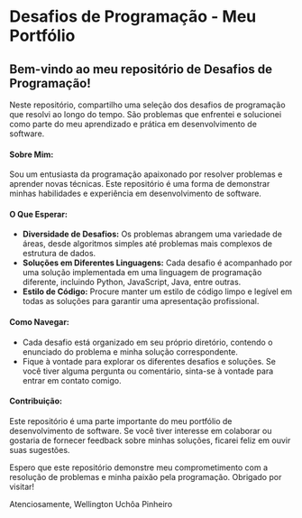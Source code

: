 # Desafios de Programação - Meu Portfólio

## Bem-vindo ao meu repositório de Desafios de Programação!

Neste repositório, compartilho uma seleção dos desafios de programação que resolvi ao longo do tempo. São problemas que enfrentei e solucionei como parte do meu aprendizado e prática em desenvolvimento de software.

#### Sobre Mim:

Sou um entusiasta da programação apaixonado por resolver problemas e aprender novas técnicas. Este repositório é uma forma de demonstrar minhas habilidades e experiência em desenvolvimento de software.

#### O Que Esperar:

- **Diversidade de Desafios:** Os problemas abrangem uma variedade de áreas, desde algoritmos simples até problemas mais complexos de estrutura de dados.
- **Soluções em Diferentes Linguagens:** Cada desafio é acompanhado por uma solução implementada em uma linguagem de programação diferente, incluindo Python, JavaScript, Java, entre outras.
- **Estilo de Código:** Procure manter um estilo de código limpo e legível em todas as soluções para garantir uma apresentação profissional.

#### Como Navegar:

- Cada desafio está organizado em seu próprio diretório, contendo o enunciado do problema e minha solução correspondente.
- Fique à vontade para explorar os diferentes desafios e soluções. Se você tiver alguma pergunta ou comentário, sinta-se à vontade para entrar em contato comigo.

#### Contribuição:

Este repositório é uma parte importante do meu portfólio de desenvolvimento de software. Se você tiver interesse em colaborar ou gostaria de fornecer feedback sobre minhas soluções, ficarei feliz em ouvir suas sugestões.

Espero que este repositório demonstre meu comprometimento com a resolução de problemas e minha paixão pela programação. Obrigado por visitar!

Atenciosamente,
Wellington Uchôa Pinheiro
